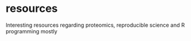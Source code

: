 # resources
Interesting resources regarding proteomics, reproducible science and R programming mostly
